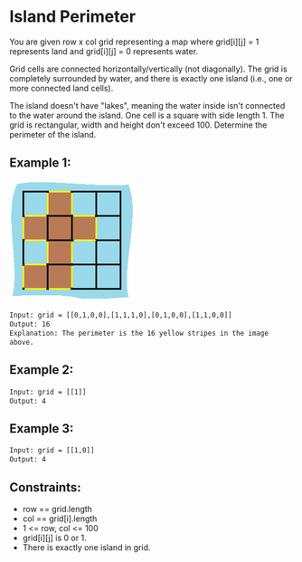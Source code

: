 # Island Perimeter

You are given row x col grid representing a map where grid[i][j] = 1 represents land and grid[i][j] = 0 represents water.

Grid cells are connected horizontally/vertically (not diagonally). The grid is completely surrounded by water, and there is exactly one island (i.e., one or more connected land cells).

The island doesn't have "lakes", meaning the water inside isn't connected to the water around the island. One cell is a square with side length 1. The grid is rectangular, width and height don't exceed 100. Determine the perimeter of the island.

## Example 1:

![Example 1](./images/ex1.png)

```
Input: grid = [[0,1,0,0],[1,1,1,0],[0,1,0,0],[1,1,0,0]]
Output: 16
Explanation: The perimeter is the 16 yellow stripes in the image above.
```

## Example 2:

```
Input: grid = [[1]]
Output: 4
```

## Example 3:

```
Input: grid = [[1,0]]
Output: 4
```

## Constraints:

- row == grid.length
- col == grid[i].length
- 1 <= row, col <= 100
- grid[i][j] is 0 or 1.
- There is exactly one island in grid.
